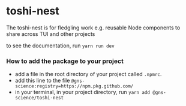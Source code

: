 # toshi-nest

The toshi-nest is for fledgling work e.g. reusable Node components to share across TUI and other projects

to see the documentation, run `yarn run dev`

### How to add the package to your project

- add a file in the root directory of your project called `.npmrc`.
- add this line to the file `@gns-science:registry=https://npm.pkg.github.com/`
- in your terminal, in your project directory, run `yarn add @gns-science/toshi-nest`
